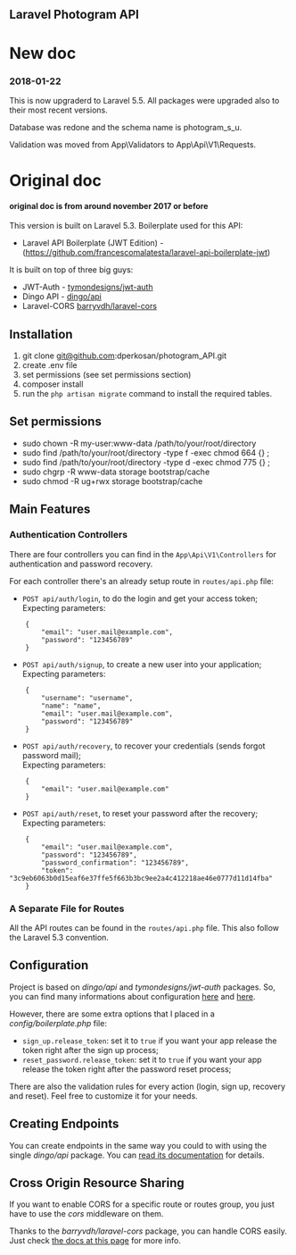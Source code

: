 ## Laravel Photogram API

# New doc

### 2018-01-22
This is now upgraderd to Laravel 5.5. 
All packages were upgraded also to their most recent versions.

Database was redone and the schema name is photogram_s_u.

Validation was moved from App\Validators to App\Api\V1\Requests.

# Original doc
#### original doc is from around november 2017 or before

This version is built on Laravel 5.3. Boilerplate used for this API:

* Laravel API Boilerplate (JWT Edition) - (https://github.com/francescomalatesta/laravel-api-boilerplate-jwt)

It is built on top of three big guys:

* JWT-Auth - [tymondesigns/jwt-auth](https://github.com/tymondesigns/jwt-auth)
* Dingo API - [dingo/api](https://github.com/dingo/api)
* Laravel-CORS [barryvdh/laravel-cors](http://github.com/barryvdh/laravel-cors)

## Installation

1. git clone git@github.com:dperkosan/photogram_API.git
2. create .env file
3. set permissions (see set permissions section)
4. composer install
5. run the `php artisan migrate` command to install the required tables.

## Set permissions

* sudo chown -R my-user:www-data /path/to/your/root/directory
* sudo find /path/to/your/root/directory -type f -exec chmod 664 {} \;    
* sudo find /path/to/your/root/directory -type d -exec chmod 775 {} \;
* sudo chgrp -R www-data storage bootstrap/cache
* sudo chmod -R ug+rwx storage bootstrap/cache

## Main Features

### Authentication Controllers

There are four controllers you can find in the `App\Api\V1\Controllers` for authentication and password recovery.

For each controller there's an already setup route in `routes/api.php` file:

* `POST api/auth/login`, to do the login and get your access token;<br>
    Expecting parameters:
```
    {
        "email": "user.mail@example.com",
        "password": "123456789"
    }
```
* `POST api/auth/signup`, to create a new user into your application;<br>
    Expecting parameters:
```
    {
        "username": "username",
        "name": "name",
        "email": "user.mail@example.com",
        "password": "123456789"
    }
```
* `POST api/auth/recovery`, to recover your credentials (sends forgot password mail);<br>
    Expecting parameters:
```
    {
        "email": "user.mail@example.com"
    }
```
* `POST api/auth/reset`, to reset your password after the recovery;<br>
    Expecting parameters:
```
    {
        "email": "user.mail@example.com",
        "password": "123456789",
        "password_confirmation": "123456789",
        "token": "3c9eb6063b0d15eaf6e37ffe5f663b3bc9ee2a4c412218ae46e0777d11d14fba"
    }
```

### A Separate File for Routes

All the API routes can be found in the `routes/api.php` file. This also follow the Laravel 5.3 convention.

## Configuration

Project is based on _dingo/api_ and _tymondesigns/jwt-auth_ packages. So, you can find many informations about configuration <a href="https://github.com/tymondesigns/jwt-auth/wiki/Configuration" target="_blank">here</a> and <a href="https://github.com/dingo/api/wiki/Configuration">here</a>.

However, there are some extra options that I placed in a _config/boilerplate.php_ file:

* `sign_up.release_token`: set it to `true` if you want your app release the token right after the sign up process;
* `reset_password.release_token`: set it to `true` if you want your app release the token right after the password reset process;

There are also the validation rules for every action (login, sign up, recovery and reset). Feel free to customize it for your needs.

## Creating Endpoints

You can create endpoints in the same way you could to with using the single _dingo/api_ package. You can <a href="https://github.com/dingo/api/wiki/Creating-API-Endpoints" target="_blank">read its documentation</a> for details.

## Cross Origin Resource Sharing

If you want to enable CORS for a specific route or routes group, you just have to use the _cors_ middleware on them.

Thanks to the _barryvdh/laravel-cors_ package, you can handle CORS easily. Just check <a href="https://github.com/barryvdh/laravel-cors" target="_blank">the docs at this page</a> for more info.
